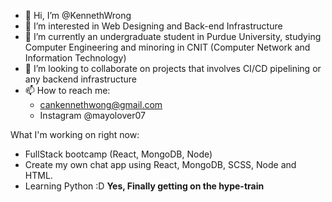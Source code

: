- 👋 Hi, I’m @KennethWrong
- 👀 I’m interested in Web Designing and Back-end Infrastructure
- 🌱 I’m currently an undergraduate student in Purdue University, studying 
      Computer Engineering and minoring in CNIT (Computer Network and Information Technology)
- 💞️ I’m looking to collaborate on projects that involves CI/CD pipelining or any backend infrastructure
- 📫 How to reach me:
    - cankennethwong@gmail.com
    - Instagram @mayolover07

What I'm working on right now:
- FullStack bootcamp (React, MongoDB, Node)
- Create my own chat app using React, MongoDB, SCSS, Node and HTML.
- Learning Python :D **Yes, Finally getting on the hype-train**
<!---
KennethWrong/KennethWrong is a ✨ special ✨ repository because its `README.md` (this file) appears on your GitHub profile.
You can click the Preview link to take a look at your changes.
--->
